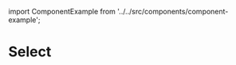 import ComponentExample from '../../src/components/component-example';

# Select

<ComponentExample component="select-field" />
